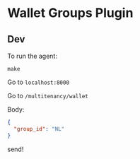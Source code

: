 # Wallet Groups Plugin

## Dev

To run the agent:

```console
make
```

Go to `localhost:8000`

Go to `/multitenancy/wallet`

Body: 

```json
{
  "group_id": "NL"
}
```

send!
